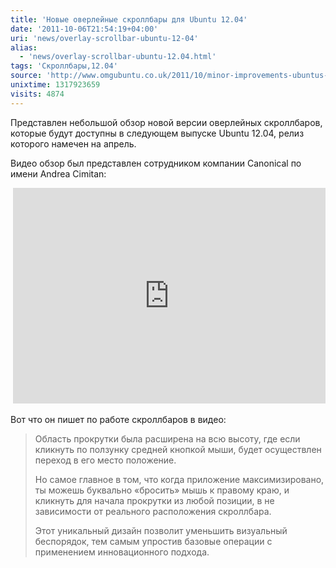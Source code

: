 ```yaml
---
title: 'Новые оверлейные скроллбары для Ubuntu 12.04'
date: '2011-10-06T21:54:19+04:00'
uri: 'news/overlay-scrollbar-ubuntu-12-04'
alias: 
  - 'news/overlay-scrollbar-ubuntu-12.04.html'
tags: 'Скроллбары,12.04'
source: 'http://www.omgubuntu.co.uk/2011/10/minor-improvements-ubuntus-overlay-scrollbar-12-04-video'
unixtime: 1317923659
visits: 4874
---
```

Представлен небольшой обзор новой версии оверлейных скроллбаров, которые будут доступны в следующем выпуске Ubuntu 12.04, релиз которого намечен на апрель.

Видео обзор был представлен сотрудником компании Canonical по имени Andrea Cimitan:

 <iframe src="http://player.vimeo.com/video/30096481?title=0&amp;byline=0&amp;portrait=0" width="500" height="345" frameborder="0" webkitallowfullscreen="" allowfullscreen=""></iframe>

Вот что он пишет по работе скроллбаров в видео:

> Область прокрутки была расширена на всю высоту, где если кликнуть по ползунку средней кнопкой мыши, будет осуществлен переход в его место положение.
> 
> Но самое главное в том, что когда приложение максимизировано, ты можешь буквально «бросить» мышь к правому краю, и кликнуть для начала прокрутки из любой позиции, в не зависимости от реального расположения скроллбара.
> 
> Этот уникальный дизайн позволит уменьшить визуальный беспорядок, тем самым упростив базовые операции с применением инновационного подхода.

